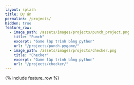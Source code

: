 ```yaml
---
layout: splash
title: Dự án
permalink: /projects/
hidden: true
feature_row:
  - image_path: /assets/images/projects/punch_project.png
    title: "Punch"
    excerpt: "Game lập trình bằng python"
    url: "/projects/punch-pygame/"
  - image_path: /assets/images/projects/checker.png
    title: "Checker"
    excerpt: "Game lập trình bằng python"
    url: "/projects/checker/"
---
```


{% include feature_row %}
